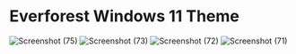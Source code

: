 # Everforest Windows 11 Theme
![Screenshot (75)](https://github.com/user-attachments/assets/aa710c0f-9cce-4d1f-a791-5cf524390488)
![Screenshot (73)](https://github.com/user-attachments/assets/4bb1cd95-9fbf-4fc4-adff-a8a459e2b553)
![Screenshot (72)](https://github.com/user-attachments/assets/92de79d9-a3b7-48b7-a5ad-2823dafde81b)
![Screenshot (71)](https://github.com/user-attachments/assets/39020214-96a9-4adc-822b-33ed1ec8d19a)
